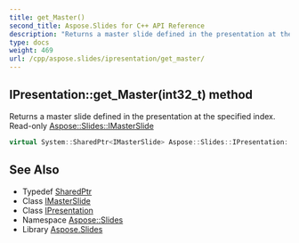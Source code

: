 ```yaml
---
title: get_Master()
second_title: Aspose.Slides for C++ API Reference
description: "Returns a master slide defined in the presentation at the specified index. Read-only Aspose::Slides::IMasterSlide"
type: docs
weight: 469
url: /cpp/aspose.slides/ipresentation/get_master/
---
```

## IPresentation::get_Master(int32_t) method


Returns a master slide defined in the presentation at the specified index. Read-only [Aspose::Slides::IMasterSlide](../../imasterslide/)

```cpp
virtual System::SharedPtr<IMasterSlide> Aspose::Slides::IPresentation::get_Master(int32_t index)=0
```

## See Also

* Typedef [SharedPtr](../../system/sharedptr/)
* Class [IMasterSlide](../imasterslide/)
* Class [IPresentation](./)
* Namespace [Aspose::Slides](../)
* Library [Aspose.Slides](../../)